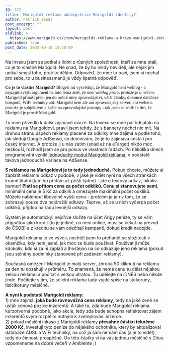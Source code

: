 ```yaml
---
ID: 572
title: 'Marigoldí reklama a&nbsp;krize Marigoldí identity?'
author: Patrick Zandl
post_excerpt: ""
layout: post
oldlink: >
  https://www.marigold.cz/item/marigoldi-reklama-a-krize-marigoldi-identity
published: true
post_date: 2003-10-10 15:20:00
---
```

<p>
Na Invexu jsem se potkal s lidmi z různých společností, kteří se mne ptali, co je to vlastně Marigold. Ne snad, že by ho nikdy neviděli, ale nějak jim unikal smysl toho, proč to dělám. Odpověď, že mne to baví, jsem si nechal pro sebe, to u businessmanů je vždy špatná odpověď. </p>

<p>
<FONT face=Times><STRONG>Co je to vlastně Marigold?</STRONG> </FONT><FONT face=Times>Blogeři mi vysvětlují, že Marigold není weblog - a nejzajímavější argument na toto téma zněl, že <EM>není weblog proto, protože je o něčem</EM>. Marigold přináší přeci jen do určité míry zpravodajství, větší články, dokonce databáze hotspotů, WiFi techniky atd. Marigold není ale ani zpravodajský server, ani webzin, protože je subjektivní a kašle na zpravodajské postupy&#160;- tak jsem se smířil s tím, že Marigold je prostě Marigold. </FONT></p>

<p>
To mne přivedlo k další zajímavé úvaze. Na Invexu se mne pár lidí ptalo na reklamu na Marigoldovi, pravil jsem tehdy, že s bannery nechci nic mít. Na druhou stranu úspěch reklamy placené za odkliky mne zajímá a podle toho, jak sleduji Google AdSense, se domnívám, že je to zajímavá cesta i pro český internet. A protože ji u nás zatím (snad až na eTarget) nikdo moc nezkouší, rozhodl jsem se pro pokus ve vlastních řadách. Po několika dnech programování vznikl <A href="/ad_reklama.html">jednoduchý modul Marigoldí reklama</A>, v podstatě taková jednoduchá variace na AdSense. </p>

<p>
<STRONG>S reklamou na Marigoldovi je to tedy jednoduché.</STRONG> Pokud chcete, můžete si zaplatit reklamní odkaz v podobě, v jaké je vidět nyní na všech stránkách kromě titulní (tam ho přidám až příští týden) - jde o textový odkaz, nikoliv banner! <STRONG>Platí se přitom cena za počet odkliků. Cenu si stanovujete sami</STRONG>, minimální cena je 5 Kč za odklik a omezujete maximální počet odkliků. Můžete nabídnout libovolně&#160;vyšší cenu&#160;- problém je jen v tom, že se zobrazují pouze dva nejdražší odkazy. Teprve, až se u nich vyčerpá počet odkliků, přijdou na řadu levnější odkazy.</p>

<p>
Systém je automatický: nejdříve složíte na účet Arigy peníze, ty se vám připočtou jako kredit (to je jediné, co není online, musí se čekat na převod do ČSOB) a z kreditu se vám odečítají kampaně, dokud kredit nedojde. </p>

<p>
Marigoldí reklama je ve vývoji, nechtěl jsem to přehánět se složitostí v okamžiku, kdy není jasné, jak moc se bude používat. Používat ji může kdokoliv, kdo si za ni zaplatí a lhostejno na co odkazuje jeho reklama (pokud jsou splněny podmínky stanovené při zadávání reklamy). </p>

<p>
Současná omezení: Marigold je malý server, zhruba 50 kliknutí na reklamu za den tu dosahuji v průměru. To znamená, že nemá cenu tu dělat nějakou velkou reklamu a počítat s velkou útratou. Tu udělejte na iDNES nebo někde jinde. Počítejte s tím, že solidní reklama tady vyjde spíše na stokoruny, tisícikoruny měsíčně. </p>

<p>
<STRONG>A nyní k podstatě&#160;Marigoldí reklamy:&#160;<BR></STRONG>1) mne zajímá, <STRONG>jaká bude rovnovážná cena reklamy</STRONG>, tedy na jaké ceně se ustálí cenová pozice inzerentů. A také to, zda bude Marigoldí reklama kurzotvorná podobně, jako akcie, tedy zda bude schopna reflektovat zájem inzerentů svým rozpětím nutným k zveřejňování inzerce. <BR>2) pokud měsíční inkaso z Marigoldí reklamy <STRONG>přesáhne částku řekněme 2000 Kč</STRONG>, investuji tyto peníze do nějakého ochotníka, který by aktualizoval databáze ADSL a WiFi techniky, na což já sám nemám čas (a je to vidět), tedy do činnosti prospěšné. Do této částky si na vás jednou měsíčně s Ditou vzpomeneme na dobré večeři v Ambiente ;)</p>
